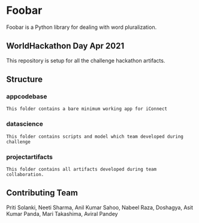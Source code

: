 # Foobar

Foobar is a Python library for dealing with word pluralization.

## WorldHackathon Day Apr 2021
This repository is setup for all the challenge hackathon artifacts.

## Structure

### appcodebase 
    This folder contains a bare minimum working app for iConnect

### datascience
    This folder contains scripts and model which team developed during challenge

### projectartifacts
    This folder contains all artifacts developed during team collaboration.
    
## Contributing Team
Priti Solanki, Neeti Sharma, Anil Kumar Sahoo, Nabeel Raza, Doshagya, Asit Kumar Panda, Mari Takashima, Aviral Pandey 